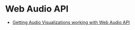 # Web Audio API

- [Getting Audio Visualizations working with Web Audio API](https://dwayne.xyz/post/audio-visualizations-web-audio-api)
